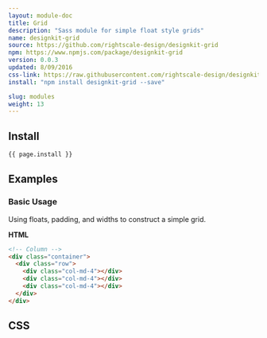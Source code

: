 ```yaml
---
layout: module-doc
title: Grid
description: "Sass module for simple float style grids"
name: designkit-grid
source: https://github.com/rightscale-design/designkit-grid
npm: https://www.npmjs.com/package/designkit-grid
version: 0.0.3
updated: 8/09/2016
css-link: https://raw.githubusercontent.com/rightscale-design/designkit-grid/master/css/designkit-grid.css
install: "npm install designkit-grid --save"

slug: modules
weight: 13
---
```


## Install

```bash
{{ page.install }}
```

## Examples

### Basic Usage

Using floats, padding, and widths to construct a simple grid.

**HTML**

```html
<!-- Column -->
<div class="container">
  <div class="row">
    <div class="col-md-4"></div>
    <div class="col-md-4"></div>
    <div class="col-md-4"></div>
  </div>
</div>
```

## CSS

<div class="snippet">
  <pre id="css_contents" class="highlighter-rouge snippet-css"><code class="css"></code></pre>
</div>
